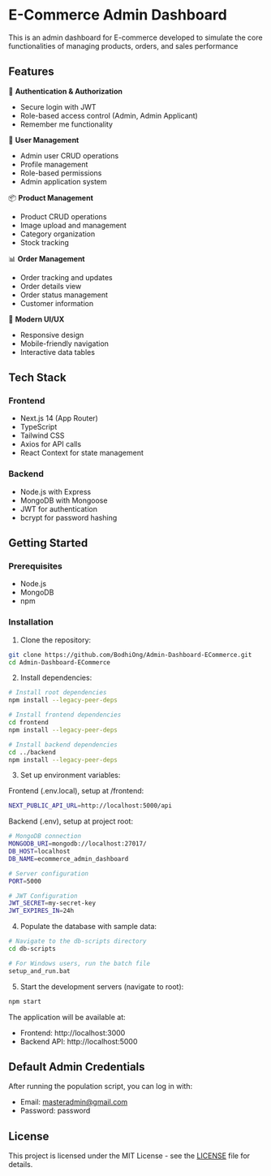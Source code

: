 # E-Commerce Admin Dashboard

This is an admin dashboard for E-commerce developed to simulate the core functionalities of managing products, orders, and sales performance

## Features

🔐 **Authentication & Authorization**
  - Secure login with JWT
  - Role-based access control (Admin, Admin Applicant)
  - Remember me functionality

👥 **User Management**
  - Admin user CRUD operations
  - Profile management
  - Role-based permissions
  - Admin application system

📦 **Product Management**
  - Product CRUD operations
  - Image upload and management
  - Category organization
  - Stock tracking

📊 **Order Management**
  - Order tracking and updates
  - Order details view
  - Order status management
  - Customer information

🎨 **Modern UI/UX**
  - Responsive design
  - Mobile-friendly navigation
  - Interactive data tables

## Tech Stack

### Frontend
- Next.js 14 (App Router)
- TypeScript
- Tailwind CSS
- Axios for API calls
- React Context for state management

### Backend
- Node.js with Express
- MongoDB with Mongoose
- JWT for authentication
- bcrypt for password hashing

## Getting Started

### Prerequisites
- Node.js
- MongoDB
- npm

### Installation

1. Clone the repository:
```bash
git clone https://github.com/BodhiOng/Admin-Dashboard-ECommerce.git
cd Admin-Dashboard-ECommerce
```

2. Install dependencies:
```bash
# Install root dependencies
npm install --legacy-peer-deps

# Install frontend dependencies
cd frontend
npm install --legacy-peer-deps

# Install backend dependencies
cd ../backend
npm install --legacy-peer-deps
```

3. Set up environment variables:

Frontend (.env.local), setup at /frontend:
```bash
NEXT_PUBLIC_API_URL=http://localhost:5000/api
```

Backend (.env), setup at project root:
```bash
# MongoDB connection
MONGODB_URI=mongodb://localhost:27017/
DB_HOST=localhost
DB_NAME=ecommerce_admin_dashboard

# Server configuration
PORT=5000

# JWT Configuration
JWT_SECRET=my-secret-key
JWT_EXPIRES_IN=24h
```

4. Populate the database with sample data:
```bash
# Navigate to the db-scripts directory
cd db-scripts

# For Windows users, run the batch file
setup_and_run.bat
```

5. Start the development servers (navigate to root):

```bash
npm start
```

The application will be available at:
- Frontend: http://localhost:3000
- Backend API: http://localhost:5000

## Default Admin Credentials
After running the population script, you can log in with:
- Email: masteradmin@gmail.com
- Password: password

## License

This project is licensed under the MIT License - see the [LICENSE](LICENSE) file for details.
